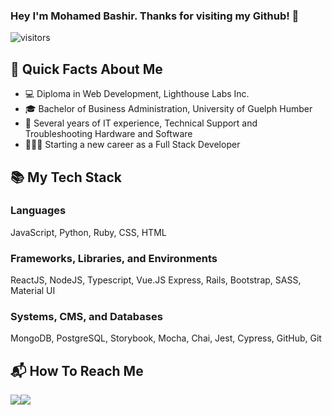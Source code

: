 ### Hey I'm Mohamed Bashir. Thanks for visiting my Github! 👋

<!--
**mocodes0/mocodes0** is a ✨ _special_ ✨ repository because its `README.md` (this file) appears on your GitHub profile.

Here are some ideas to get you started:

- 🔭 I’m currently working on ...
- 🌱 I’m currently learning ...
- 👯 I’m looking to collaborate on ...
- 🤔 I’m looking for help with ...
- 💬 Ask me about ...
- 📫 How to reach me: ...
- 😄 Pronouns: ...
- ⚡ Fun fact: ...
-->
![visitors](https://visitor-badge-reloaded.herokuapp.com/badge?page_id=mocodes0.mocodes0&color=yellow&style=for-the-badge&logo=Github)
## 👤 Quick Facts About Me
- 💻 Diploma in Web Development, Lighthouse Labs Inc.
- 🎓 Bachelor of Business Administration, University of Guelph Humber
- 💼 Several years of IT experience, Technical Support and Troubleshooting Hardware and Software
- 👨🏻‍💻 Starting a new career as a Full Stack Developer

## 📚 My Tech Stack
### Languages
<p>
  JavaScript, Python, Ruby, CSS, HTML
</p>

### Frameworks, Libraries, and Environments
<p>
  ReactJS, NodeJS, Typescript, Vue.JS Express, Rails, Bootstrap, SASS, Material UI
</p>

### Systems, CMS, and Databases
<p>
  MongoDB, PostgreSQL, Storybook, Mocha, Chai, Jest, Cypress, GitHub, Git
</p>

## 📬 How To Reach Me
<p><a href="https://www.linkedin.com/in/mohamedbashir1/"><img src="https://img.icons8.com/fluency/48/000000/linkedin.png"/></a><a href="mailto:mo.dev416@gmail.com"><img src="https://img.icons8.com/color/48/000000/gmail-new.png"/></a></p>
